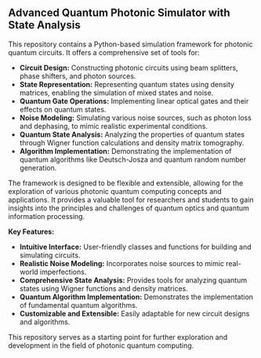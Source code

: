 ## Advanced Quantum Photonic Simulator with State Analysis

This repository contains a Python-based simulation framework for photonic quantum circuits. It offers a comprehensive set of tools for:

* **Circuit Design:** Constructing photonic circuits using beam splitters, phase shifters, and photon sources.
* **State Representation:** Representing quantum states using density matrices, enabling the simulation of mixed states and noise.
* **Quantum Gate Operations:** Implementing linear optical gates and their effects on quantum states.
* **Noise Modeling:** Simulating various noise sources, such as photon loss and dephasing, to mimic realistic experimental conditions.
* **Quantum State Analysis:** Analyzing the properties of quantum states through Wigner function calculations and density matrix tomography.
* **Algorithm Implementation:** Demonstrating the implementation of quantum algorithms like Deutsch-Josza and quantum random number generation.

The framework is designed to be flexible and extensible, allowing for the exploration of various photonic quantum computing concepts and applications. It provides a valuable tool for researchers and students to gain insights into the principles and challenges of quantum optics and quantum information processing. 

**Key Features:**

* **Intuitive Interface:** User-friendly classes and functions for building and simulating circuits.
* **Realistic Noise Modeling:** Incorporates noise sources to mimic real-world imperfections.
* **Comprehensive State Analysis:** Provides tools for analyzing quantum states using Wigner functions and density matrices.
* **Quantum Algorithm Implementation:** Demonstrates the implementation of fundamental quantum algorithms.
* **Customizable and Extensible:** Easily adaptable for new circuit designs and algorithms.

This repository serves as a starting point for further exploration and development in the field of photonic quantum computing. 
